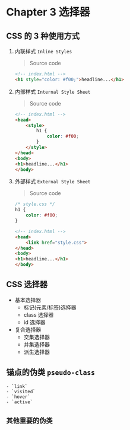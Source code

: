 # Chapter 3 选择器

## CSS 的 3 种使用方式

1. 内联样式 `Inline Styles`

    > Source code
    
    ```html
    <!-- index.html -->
    <h1 style="color: #f00;">headline...</h1>
    ```

2. 内部样式 `Internal Style Sheet`

    > Source code
    
    ```html
    <!-- index.html -->
    <head>
        <style>
            h1 {
                color: #f00;
            }
        </style>
    </head>
    <body>
    <h1>headline...</h1>
    </body>
    ```

3. 外部样式 `External Style Sheet`

    > Source code
    
    ```css
    /* style.css */
    h1 {
        color: #f00;
    }
    ```
    
    ```html
    <!-- index.html -->
    <head>
        <link href="style.css">
    </head>
    <body>
    <h1>headline...</h1>
    </body>
    ```

## CSS 选择器

- 基本选择器
    - 标记(元素/标签)选择器
    - class 选择器
    - id 选择器
- 复合选择器
    - 交集选择器
    - 并集选择器
    - 派生选择器
    
## 锚点的伪类 `pseudo-class`
    
    - `link`
    - `visited`
    - `hover`
    - `active`
    
## `其他重要的伪类`
